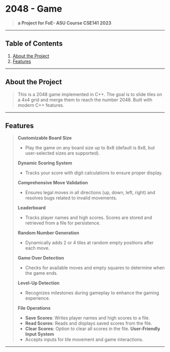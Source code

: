 # 2048 - Game


> **a Project for FoE- ASU Course CSE141 2023**

---

## Table of Contents
1. [About the Project](#about-the-project)
2. [Features](#features)
---

## About the Project
> This is a 2048 game implemented in C++. The goal is to slide tiles on a 4x4 grid and merge them to reach the number 2048. Built with modern C++ features.

---

## Features
>**Customizable Board Size**
>- Play the game on any board size up to 8x8 (default is 8x8, but user-selected sizes are supported).
>
>**Dynamic Scoring System**
>- Tracks your score with digit calculations to ensure proper display.
>
>**Comprehensive Move Validation**
>- Ensures legal moves in all directions (up, down, left, right) and resolves bugs related to invalid movements.
>
>**Leaderboard**
>- Tracks player names and high scores. Scores are stored and retrieved from a file for persistence.
>
>**Random Number Generation**
>- Dynamically adds 2 or 4 tiles at random empty positions after each move.
>
>**Game Over Detection**
>- Checks for available moves and empty squares to determine when the game ends.
>
>**Level-Up Detection**
>- Recognizes milestones during gameplay to enhance the gaming experience.
>
>**File Operations**
>- **Save Scores**: Writes player names and high scores to a file.
>- **Read Scores**: Reads and displays saved scores from the file.
>- **Clear Scores**: Option to clear all scores in the file.
>**User-Friendly Input System**
>- Accepts inputs for tile movement and game interactions.
---
